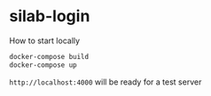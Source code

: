 # silab-login

How to start locally

```sh
docker-compose build
docker-compose up
```

`http://localhost:4000` will be ready for a test server
